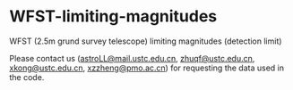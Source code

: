 # WFST-limiting-magnitudes
WFST (2.5m grund survey telescope) limiting magnitudes (detection limit)


Please contact us (astroLL@mail.ustc.edu.cn, zhuqf@ustc.edu.cn, xkong@ustc.edu.cn, xzzheng@pmo.ac.cn) for requesting the data used in the code.
